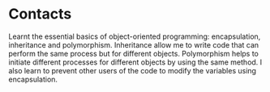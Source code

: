 # Contacts
Learnt the essential basics of object-oriented programming: encapsulation, inheritance and polymorphism. 
Inheritance allow me to write code that can perform the same process but for different objects. 
Polymorphism helps to initiate different processes for different objects by using the same method. 
I also learn to prevent other users of the code to modify the variables using encapsulation.
